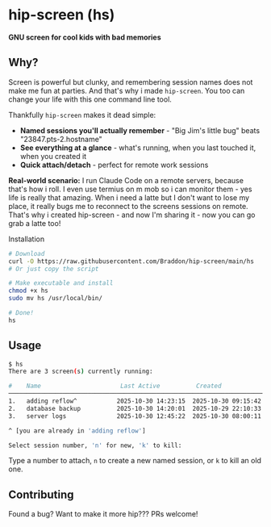 # hip-screen (hs)

**GNU screen for cool kids with bad memories**

## Why?

Screen is powerful but clunky, and remembering session names does not make me fun at parties.  And that's why i made `hip-screen`.   You too can change your life with this one command line tool.  

Thankfully `hip-screen` makes it dead simple:

- **Named sessions you'll actually remember** - "Big Jim's little bug" beats "23847.pts-2.hostname"
- **See everything at a glance** - what's running, when you last touched it, when you created it
- **Quick attach/detach** - perfect for remote work sessions

**Real-world scenario:** I run Claude Code on a remote servers, because that's how i roll.  I even use termius on m mob so i can monitor them - yes life is really that amazing.  When i need a latte but I don't want to lose my place, it really bugs me to reconnect to the screens sessions on remote.  That's why i created hip-screen - and now I'm sharing it -  now you can go grab a latte too!

 Installation

```bash
# Download
curl -O https://raw.githubusercontent.com/Braddon/hip-screen/main/hs
# Or just copy the script

# Make executable and install
chmod +x hs
sudo mv hs /usr/local/bin/

# Done!
hs
```

## Usage

```bash
$ hs
There are 3 screen(s) currently running:

#    Name                      Last Active          Created              Connections
─────────────────────────────────────────────────────────────────────────────────────
1.   adding reflow^           2025-10-30 14:23:15  2025-10-30 09:15:42  1
2.   database backup          2025-10-30 14:20:01  2025-10-29 22:10:33  0
3.   server logs              2025-10-30 12:45:22  2025-10-30 08:00:11  2

^ [you are already in 'adding reflow']

Select session number, 'n' for new, 'k' to kill:
```

Type a number to attach, `n` to create a new named session, or `k` to kill an old one.

## Contributing

Found a bug? Want to make it more hip???  PRs welcome! 
